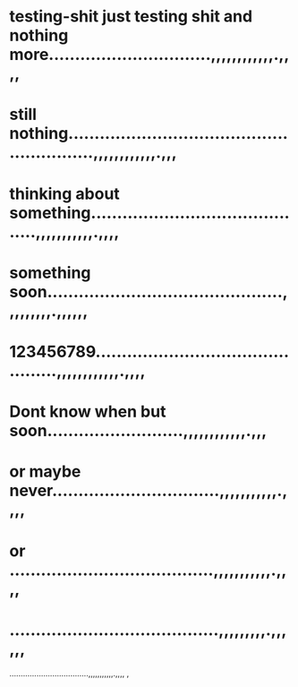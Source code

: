 # testing-shit just testing shit and  nothing more...............................,,,,,,,,,,,,.,,,,
# still nothing..........................................................,,,,,,,,,,,,.,,,
# thinking about something...........................................,,,,,,,,,,,.,,,,
# something soon.............................................,,,,,,,,,.,,,,,,
# 123456789..............................................,,,,,,,,,,,,.,,,,
# Dont know when but soon..........................,,,,,,,,,,,,.,,,
# or maybe never................................,,,,,,,,,,,.,,,,
# or .......................................,,,,,,,,,,,.,,,,
# ........................................,,,,,,,,,.,,,,,,
...................................,,,,,,,,,,,.,,,,
,
